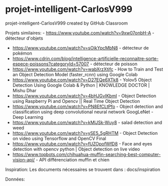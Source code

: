 # projet-intelligent-CarlosV999
projet-intelligent-CarlosV999 created by GitHub Classroom


Projets similaires: - https://www.youtube.com/watch?v=9xw07onbH-A - détecteur d'objets
- https://www.youtube.com/watch?v=sOikYpcMbN8 - détecteur de pokémon
- https://www.cdrin.com/blog/intelligence-artificielle-reconnaitre-sorte-espece-poissons?categoryId=57007 - détecteur de poisson
- https://www.youtube.com/watch?v=wabXrzXtjfc - How to Train and Test an Object Detection Model (faster_rcnn) using Google Colab
- https://www.youtube.com/watch?v=D27EQe6XTk8 - Yolov5 Object Detection Using Google Colab & Python | KNOWLEDGE DOCTOR | Mishu Dhar
- https://www.youtube.com/watch?v=4bHJGvIKbmI - Object Detection using Raspberry Pi and Opencv || Real Time Object Detection
- https://www.youtube.com/watch?v=PN8EfCLtPfo - Object detection and classification using deep convolutional neural network GoogLeNet -Deep Learning
- https://www.youtube.com/watch?v=kMlJSk-Wuy8 - salad detection and weed
- https://www.youtube.com/watch?v=ySE5_5gRHTM - Object Detection on video using Tensorflow and OpenCV Final
- https://www.youtube.com/watch?v=fUZOpofWfD8 - Face and eyes detection with opencv python | Object detection on live video
- https://www.topbots.com/chihuahua-muffin-searching-best-computer-vision-api/ - API différenciation muffin et chien

Inspiration:
Les documents nécessaires se trouvent dans : docs/inspiration

Données:
